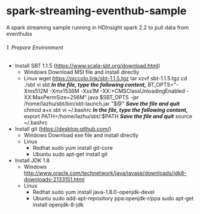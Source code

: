 # spark-streaming-eventhub-sample
A spark streaming sample running in HDInsight spark 2.2 to pull data from eventhubs

###### 1. Prepare Environment
- Install SBT 1.1.5 (https://www.scala-sbt.org/download.html)
	- Windows
		Download MSI file and install directly
	- Linux
		wget https://piccolo.link/sbt-1.1.5.tgz
		tar xzvf sbt-1.1.5.tgz
		cd ./sbt
		vi sbt
		***In the file, type the following content,***
		BT_OPTS="-Xms512M -Xmx1536M -Xss1M -XX:+CMSClassUnloadingEnabled -XX:MaxPermSize=256M"
		java $SBT_OPTS -jar /home/lazhu/sbt/bin/sbt-launch.jar "$@" 
		***Save the file and quit***
		chmod a+x sbt
		vi ~/.bashrc
		***In the file, type the following content,***
		export PATH=/home/lazhu/sbt/:$PATH
		***Save the file and quit***
		source ~/.bashrc
- Install git (https://desktop.github.com/)
	- Windows
		Download exe file and install directly
	- Linux
		- Redhat
		sudo yum install git-core
		- Ubuntu
		sudo apt-get install git
- Install JDK 1.8
	- Windows
		http://www.oracle.com/technetwork/java/javase/downloads/jdk8-downloads-2133151.html
	- Linux
		- Redhat
		sudo yum install java-1.8.0-openjdk-devel
		- Ubuntu
		sudo add-apt-repository ppa:openjdk-r/ppa
		sudo apt-get install openjdk-8-jdk

